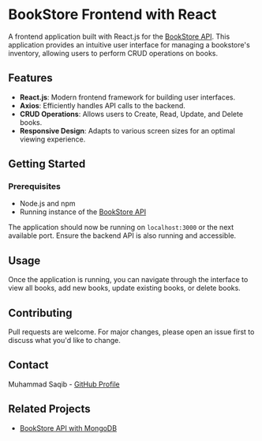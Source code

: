 # BookStore Frontend with React

A frontend application built with React.js for the [BookStore API](https://github.com/MuhammadSaqib786/BookStore-Api-MongoDb). This application provides an intuitive user interface for managing a bookstore's inventory, allowing users to perform CRUD operations on books.

## Features

- **React.js**: Modern frontend framework for building user interfaces.
- **Axios**: Efficiently handles API calls to the backend.
- **CRUD Operations**: Allows users to Create, Read, Update, and Delete books.
- **Responsive Design**: Adapts to various screen sizes for an optimal viewing experience.

## Getting Started

### Prerequisites

- Node.js and npm
- Running instance of the [BookStore API](https://github.com/MuhammadSaqib786/BookStore-Api-MongoDb)


The application should now be running on `localhost:3000` or the next available port. Ensure the backend API is also running and accessible.

## Usage

Once the application is running, you can navigate through the interface to view all books, add new books, update existing books, or delete books.

## Contributing

Pull requests are welcome. For major changes, please open an issue first to discuss what you'd like to change.

## Contact

Muhammad Saqib - [GitHub Profile](https://github.com/MuhammadSaqib786)

## Related Projects

- [BookStore API with MongoDB](https://github.com/MuhammadSaqib786/BookStore-Api-MongoDb)

